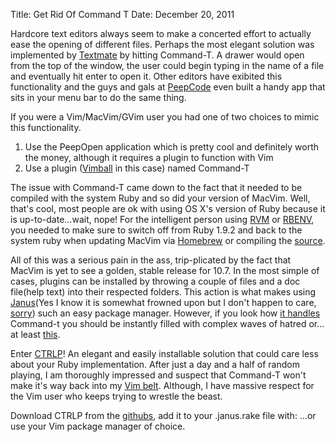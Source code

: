Title: Get Rid Of Command T
Date: December 20, 2011

Hardcore text editors always seem to make a concerted effort to actually ease
the opening of different files. Perhaps the most elegant solution was
implemented by [Textmate][macromates] by hitting Command-T. A drawer would open
from the top of the window, the user could begin typing in the name of a file
and eventually hit enter to open it. Other editors have exibited this
functionality and the guys and gals at [PeepCode][peepcode] even built a handy
app that sits in your menu bar to do the same thing.

If you were a Vim/MacVim/GVim user you had one of two choices to mimic this
functionality.

1. Use the PeepOpen application which is pretty cool and definitely worth the
	 money, although it requires a plugin to function with Vim
1. Use a plugin ([Vimball][vim] in this case) named Command-T

The issue with Command-T came down to the fact that it needed to be compiled
with the system Ruby and so did your version of MacVim. Well, that's cool, most
people are ok with using OS X's version of Ruby because it is up-to-date…wait,
nope! For the intelligent person using [RVM][beginrescueend] or
[RBENV][github], you needed to make sure to switch off from Ruby 1.9.2 and back
to the system ruby when updating MacVim via [Homebrew][github 2] or compiling
the [source][github 3].

All of this was a serious pain in the ass, trip-plicated by the fact that
MacVim is yet to see a golden, stable release for 10.7. In the most simple of
cases, plugins can be installed by throwing a couple of files and a doc
file(help text) into their respected folders. This action is what makes using
[Janus][github 4](Yes I know it is somewhat frowned upon but I don't happen to
care, [sorry][bp]) such an easy package manager. However, if you look how [it
handles][github 5] Command-t you should be instantly filled with complex waves
of hatred or…at least [this][youtu].

Enter [CTRLP][github 6]! An elegant and easily installable solution that could
care less about your Ruby implementation. After just a day and a half of random
playing, I am thoroughly impressed and suspect that Command-T won't make it's
way back into my [Vim belt][the-joke-box]. Although, I have massive respect for
the Vim user who keeps trying to wrestle the beast.

Download CTRLP from the [githubs][github 6], add it to your .janus.rake file
with:  <script src="https://gist.github.com/2644583.js?file=old
style"></script> ...or use your Vim package manager of choice.

[beginrescueend]: https://rvm.beginrescueend.com/
[bp]: http://1.bp.blogspot.com/_wb8bAl1P-N0/R_5tFHW0prI/AAAAAAAAB-4/YWb6ZKvtFTY/s1600/haters-1.jpg
[github]: https://github.com/sstephenson/rbenv
[github 2]: http://mxcl.github.com/homebrew/
[github 3]: https://github.com/b4winckler/macvim
[github 4]: https://github.com/carlhuda/janus
[github 5]: https://github.com/carlhuda/janus/blob/master/Rakefile
[github 6]: https://github.com/kien/ctrlp.vim
[macromates]: http://macromates.com/
[peepcode]: http://peepcode.com/products/peepopen
[the-joke-box]: http://www.the-joke-box.com/pictures/tomahawk-utility-belt.jpg
[vim]: http://www.vim.org/scripts/script.php?script_id=1502
[youtu]: http://youtu.be/-JFfN5pKzFU
